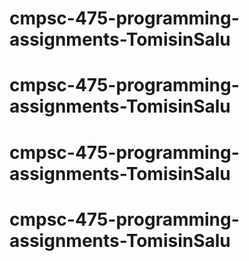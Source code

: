 # cmpsc-475-programming-assignments-TomisinSalu
# cmpsc-475-programming-assignments-TomisinSalu
# cmpsc-475-programming-assignments-TomisinSalu
# cmpsc-475-programming-assignments-TomisinSalu
